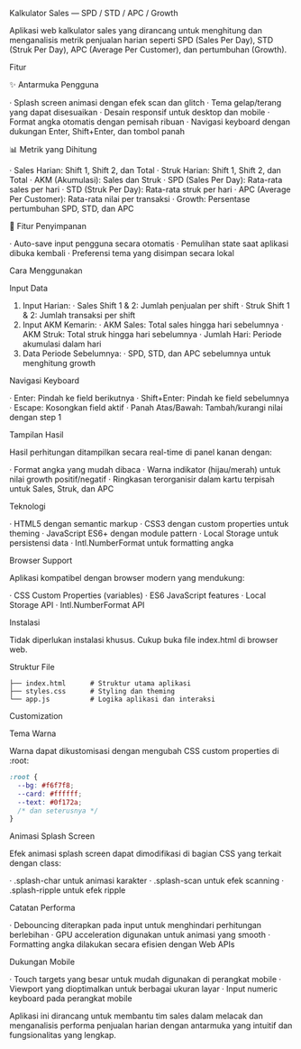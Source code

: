 Kalkulator Sales — SPD / STD / APC / Growth

Aplikasi web kalkulator sales yang dirancang untuk menghitung dan menganalisis metrik penjualan harian seperti SPD (Sales Per Day), STD (Struk Per Day), APC (Average Per Customer), dan pertumbuhan (Growth).

Fitur

✨ Antarmuka Pengguna

· Splash screen animasi dengan efek scan dan glitch
· Tema gelap/terang yang dapat disesuaikan
· Desain responsif untuk desktop dan mobile
· Format angka otomatis dengan pemisah ribuan
· Navigasi keyboard dengan dukungan Enter, Shift+Enter, dan tombol panah

📊 Metrik yang Dihitung

· Sales Harian: Shift 1, Shift 2, dan Total
· Struk Harian: Shift 1, Shift 2, dan Total
· AKM (Akumulasi): Sales dan Struk
· SPD (Sales Per Day): Rata-rata sales per hari
· STD (Struk Per Day): Rata-rata struk per hari
· APC (Average Per Customer): Rata-rata nilai per transaksi
· Growth: Persentase pertumbuhan SPD, STD, dan APC

💾 Fitur Penyimpanan

· Auto-save input pengguna secara otomatis
· Pemulihan state saat aplikasi dibuka kembali
· Preferensi tema yang disimpan secara lokal

Cara Menggunakan

Input Data

1. Input Harian:
   · Sales Shift 1 & 2: Jumlah penjualan per shift
   · Struk Shift 1 & 2: Jumlah transaksi per shift
2. Input AKM Kemarin:
   · AKM Sales: Total sales hingga hari sebelumnya
   · AKM Struk: Total struk hingga hari sebelumnya
   · Jumlah Hari: Periode akumulasi dalam hari
3. Data Periode Sebelumnya:
   · SPD, STD, dan APC sebelumnya untuk menghitung growth

Navigasi Keyboard

· Enter: Pindah ke field berikutnya
· Shift+Enter: Pindah ke field sebelumnya
· Escape: Kosongkan field aktif
· Panah Atas/Bawah: Tambah/kurangi nilai dengan step 1

Tampilan Hasil

Hasil perhitungan ditampilkan secara real-time di panel kanan dengan:

· Format angka yang mudah dibaca
· Warna indikator (hijau/merah) untuk nilai growth positif/negatif
· Ringkasan terorganisir dalam kartu terpisah untuk Sales, Struk, dan APC

Teknologi

· HTML5 dengan semantic markup
· CSS3 dengan custom properties untuk theming
· JavaScript ES6+ dengan module pattern
· Local Storage untuk persistensi data
· Intl.NumberFormat untuk formatting angka

Browser Support

Aplikasi kompatibel dengan browser modern yang mendukung:

· CSS Custom Properties (variables)
· ES6 JavaScript features
· Local Storage API
· Intl.NumberFormat API

Instalasi

Tidak diperlukan instalasi khusus. Cukup buka file index.html di browser web.

Struktur File

```
├── index.html      # Struktur utama aplikasi
├── styles.css      # Styling dan theming
└── app.js          # Logika aplikasi dan interaksi
```

Customization

Tema Warna

Warna dapat dikustomisasi dengan mengubah CSS custom properties di :root:

```css
:root {
  --bg: #f6f7f8;
  --card: #ffffff;
  --text: #0f172a;
  /* dan seterusnya */
}
```

Animasi Splash Screen

Efek animasi splash screen dapat dimodifikasi di bagian CSS yang terkait dengan class:

· .splash-char untuk animasi karakter
· .splash-scan untuk efek scanning
· .splash-ripple untuk efek ripple

Catatan Performa

· Debouncing diterapkan pada input untuk menghindari perhitungan berlebihan
· GPU acceleration digunakan untuk animasi yang smooth
· Formatting angka dilakukan secara efisien dengan Web APIs

Dukungan Mobile

· Touch targets yang besar untuk mudah digunakan di perangkat mobile
· Viewport yang dioptimalkan untuk berbagai ukuran layar
· Input numeric keyboard pada perangkat mobile

Aplikasi ini dirancang untuk membantu tim sales dalam melacak dan menganalisis performa penjualan harian dengan antarmuka yang intuitif dan fungsionalitas yang lengkap.
